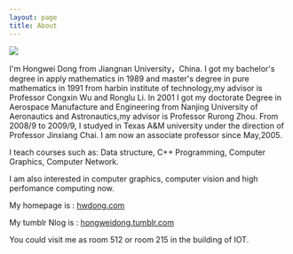 ```yaml
---
layout: page
title: About
---
```


![](http://40.media.tumblr.com/d4f44a9fcd7c44838fc91862391ea64e/tumblr_nw9m8dStWU1u2qywdo1_1280.jpg)  

I'm Hongwei Dong from Jiangnan University，China. I got my bachelor's degree in apply mathematics in 1989 and master's degree in pure mathematics in 1991 from harbin institute of technology,my advisor is Professor Congxin Wu and Ronglu Li. In 2001 I got my doctorate Degree in Aerospace Manufacture and Engineering from Nanjing University of Aeronautics and Astronautics,my advisor is Professor Rurong Zhou. From 2008/9 to 2009/9, I studyed in Texas A&M university under the direction of Professor Jinxiang Chai. I am now an associate professor since May,2005.

I teach courses such as: Data structure, C++ Programming, Computer Graphics, Computer Network.

I am also interested in computer graphics, computer vision and high perfomance computing now.

My homepage is : [hwdong.com](http://hwdong.com)

My tumblr Nlog is : [hongweidong.tumblr.com](http://hongweidong.tumblr.com)

You could visit me as room 512 or room 215 in the building of IOT.


